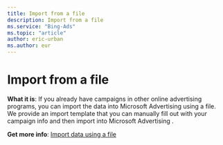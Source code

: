 ```yaml
---
title: Import from a file
description: Import from a file
ms.service: "Bing-Ads"
ms.topic: "article"
author: eric-urban
ms.author: eur
---
```


# Import from a file

**What it is**: If you already have campaigns in other online advertising programs, you can import the data into Microsoft Advertising  using a file. We provide an import template that you can manually fill out with your campaign info and then import into Microsoft Advertising .

**Get more info**: [Import data using a file](../hlp_BA_PROC_AboutCreatingAnImportFile.md)


